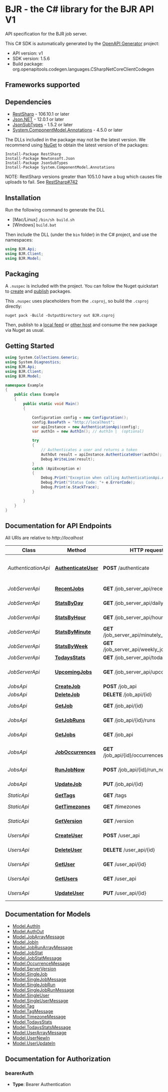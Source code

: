 # BJR - the C# library for the BJR API V1

API specification for the BJR job server.

This C# SDK is automatically generated by the [OpenAPI Generator](https://openapi-generator.tech) project:

- API version: v1
- SDK version: 1.5.6
- Build package: org.openapitools.codegen.languages.CSharpNetCoreClientCodegen

<a name="frameworks-supported"></a>
## Frameworks supported

<a name="dependencies"></a>
## Dependencies

- [RestSharp](https://www.nuget.org/packages/RestSharp) - 106.10.1 or later
- [Json.NET](https://www.nuget.org/packages/Newtonsoft.Json/) - 12.0.1 or later
- [JsonSubTypes](https://www.nuget.org/packages/JsonSubTypes/) - 1.5.2 or later
- [System.ComponentModel.Annotations](https://www.nuget.org/packages/System.ComponentModel.Annotations) - 4.5.0 or later

The DLLs included in the package may not be the latest version. We recommend using [NuGet](https://docs.nuget.org/consume/installing-nuget) to obtain the latest version of the packages:
```
Install-Package RestSharp
Install-Package Newtonsoft.Json
Install-Package JsonSubTypes
Install-Package System.ComponentModel.Annotations
```

NOTE: RestSharp versions greater than 105.1.0 have a bug which causes file uploads to fail. See [RestSharp#742](https://github.com/restsharp/RestSharp/issues/742)

<a name="installation"></a>
## Installation
Run the following command to generate the DLL
- [Mac/Linux] `/bin/sh build.sh`
- [Windows] `build.bat`

Then include the DLL (under the `bin` folder) in the C# project, and use the namespaces:
```csharp
using BJR.Api;
using BJR.Client;
using BJR.Model;
```
<a name="packaging"></a>
## Packaging

A `.nuspec` is included with the project. You can follow the Nuget quickstart to [create](https://docs.microsoft.com/en-us/nuget/quickstart/create-and-publish-a-package#create-the-package) and [publish](https://docs.microsoft.com/en-us/nuget/quickstart/create-and-publish-a-package#publish-the-package) packages.

This `.nuspec` uses placeholders from the `.csproj`, so build the `.csproj` directly:

```
nuget pack -Build -OutputDirectory out BJR.csproj
```

Then, publish to a [local feed](https://docs.microsoft.com/en-us/nuget/hosting-packages/local-feeds) or [other host](https://docs.microsoft.com/en-us/nuget/hosting-packages/overview) and consume the new package via Nuget as usual.

<a name="getting-started"></a>
## Getting Started

```csharp
using System.Collections.Generic;
using System.Diagnostics;
using BJR.Api;
using BJR.Client;
using BJR.Model;

namespace Example
{
    public class Example
    {
        public static void Main()
        {

            Configuration config = new Configuration();
            config.BasePath = "http://localhost";
            var apiInstance = new AuthenticationApi(config);
            var authIn = new AuthIn(); // AuthIn |  (optional) 

            try
            {
                // Authenticates a user and returns a token
                AuthOut result = apiInstance.AuthenticateUser(authIn);
                Debug.WriteLine(result);
            }
            catch (ApiException e)
            {
                Debug.Print("Exception when calling AuthenticationApi.AuthenticateUser: " + e.Message );
                Debug.Print("Status Code: "+ e.ErrorCode);
                Debug.Print(e.StackTrace);
            }

        }
    }
}
```

<a name="documentation-for-api-endpoints"></a>
## Documentation for API Endpoints

All URIs are relative to *http://localhost*

Class | Method | HTTP request | Description
------------ | ------------- | ------------- | -------------
*AuthenticationApi* | [**AuthenticateUser**](docs/AuthenticationApi.md#authenticateuser) | **POST** /authenticate | Authenticates a user and returns a token
*JobServerApi* | [**RecentJobs**](docs/JobServerApi.md#recentjobs) | **GET** /job_server_api/recent_jobs | List of recent jobs
*JobServerApi* | [**StatsByDay**](docs/JobServerApi.md#statsbyday) | **GET** /job_server_api/daily_job_stats | Job statistics by day
*JobServerApi* | [**StatsByHour**](docs/JobServerApi.md#statsbyhour) | **GET** /job_server_api/hourly_job_stats | Job statistics by hour
*JobServerApi* | [**StatsByMinute**](docs/JobServerApi.md#statsbyminute) | **GET** /job_server_api/minutely_job_stats | Job statistics by minute
*JobServerApi* | [**StatsByWeek**](docs/JobServerApi.md#statsbyweek) | **GET** /job_server_api/weekly_job_stats | Job statistics by week
*JobServerApi* | [**TodaysStats**](docs/JobServerApi.md#todaysstats) | **GET** /job_server_api/todays_stats | Todays Stats
*JobServerApi* | [**UpcomingJobs**](docs/JobServerApi.md#upcomingjobs) | **GET** /job_server_api/upcoming_jobs | List of upcoming jobs
*JobsApi* | [**CreateJob**](docs/JobsApi.md#createjob) | **POST** /job_api | Creates a job
*JobsApi* | [**DeleteJob**](docs/JobsApi.md#deletejob) | **DELETE** /job_api/{id} | Deletes a job
*JobsApi* | [**GetJob**](docs/JobsApi.md#getjob) | **GET** /job_api/{id} | Retrieves a single job
*JobsApi* | [**GetJobRuns**](docs/JobsApi.md#getjobruns) | **GET** /job_api/{id}/runs | Retrieve the runs for a job
*JobsApi* | [**GetJobs**](docs/JobsApi.md#getjobs) | **GET** /job_api | Retrieves jobs
*JobsApi* | [**JobOccurrences**](docs/JobsApi.md#joboccurrences) | **GET** /job_api/{id}/occurrences/{end_date} | Upcoming job occurrences
*JobsApi* | [**RunJobNow**](docs/JobsApi.md#runjobnow) | **POST** /job_api/{id}/run_now | Run a job now
*JobsApi* | [**UpdateJob**](docs/JobsApi.md#updatejob) | **PUT** /job_api/{id} | Updates a single job
*StaticApi* | [**GetTags**](docs/StaticApi.md#gettags) | **GET** /tags | Get tags
*StaticApi* | [**GetTimezones**](docs/StaticApi.md#gettimezones) | **GET** /timezones | Get timezones
*StaticApi* | [**GetVersion**](docs/StaticApi.md#getversion) | **GET** /version | Server version
*UsersApi* | [**CreateUser**](docs/UsersApi.md#createuser) | **POST** /user_api | Creates a user
*UsersApi* | [**DeleteUser**](docs/UsersApi.md#deleteuser) | **DELETE** /user_api/{id} | Deletes a user
*UsersApi* | [**GetUser**](docs/UsersApi.md#getuser) | **GET** /user_api/{id} | Retrieve a single user
*UsersApi* | [**GetUsers**](docs/UsersApi.md#getusers) | **GET** /user_api | Retrieves users
*UsersApi* | [**UpdateUser**](docs/UsersApi.md#updateuser) | **PUT** /user_api/{id} | Update a single user


<a name="documentation-for-models"></a>
## Documentation for Models

 - [Model.AuthIn](docs/AuthIn.md)
 - [Model.AuthOut](docs/AuthOut.md)
 - [Model.JobArrayMessage](docs/JobArrayMessage.md)
 - [Model.JobIn](docs/JobIn.md)
 - [Model.JobRunArrayMessage](docs/JobRunArrayMessage.md)
 - [Model.JobStat](docs/JobStat.md)
 - [Model.JobStatMessage](docs/JobStatMessage.md)
 - [Model.OccurrenceMessage](docs/OccurrenceMessage.md)
 - [Model.ServerVersion](docs/ServerVersion.md)
 - [Model.SingleJob](docs/SingleJob.md)
 - [Model.SingleJobMessage](docs/SingleJobMessage.md)
 - [Model.SingleJobRun](docs/SingleJobRun.md)
 - [Model.SingleJobRunMessage](docs/SingleJobRunMessage.md)
 - [Model.SingleUser](docs/SingleUser.md)
 - [Model.SingleUserMessage](docs/SingleUserMessage.md)
 - [Model.Tag](docs/Tag.md)
 - [Model.TagMessage](docs/TagMessage.md)
 - [Model.TimezoneMessage](docs/TimezoneMessage.md)
 - [Model.TodaysStats](docs/TodaysStats.md)
 - [Model.TodaysStatsMessage](docs/TodaysStatsMessage.md)
 - [Model.UserArrayMessage](docs/UserArrayMessage.md)
 - [Model.UserNewIn](docs/UserNewIn.md)
 - [Model.UserUpdateIn](docs/UserUpdateIn.md)


<a name="documentation-for-authorization"></a>
## Documentation for Authorization

<a name="bearerAuth"></a>
### bearerAuth

- **Type**: Bearer Authentication

